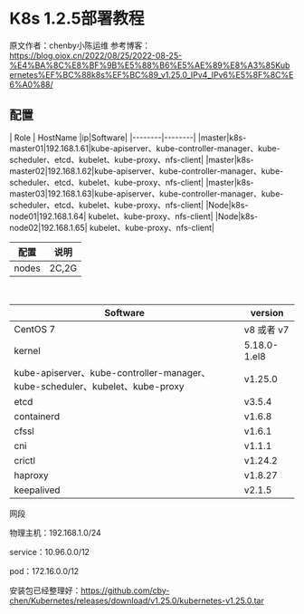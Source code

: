 # K8s 1.2.5部署教程

原文作者：chenby小陈运维
参考博客：https://blog.oiox.cn/2022/08/25/2022-08-25-%E4%BA%8C%E8%BF%9B%E5%88%B6%E5%AE%89%E8%A3%85Kubernetes%EF%BC%88k8s%EF%BC%89_v1.25.0_IPv4_IPv6%E5%8F%8C%E6%A0%88/
&ensp;

## 配置
| Role | HostName |ip|Software|
|--------|--------|
|master|k8s-master01|192.168.1.61|kube-apiserver、kube-controller-manager、kube-scheduler、etcd、kubelet、kube-proxy、nfs-client|
|master|k8s-master02|192.168.1.62|kube-apiserver、kube-controller-manager、kube-scheduler、etcd、kubelet、kube-proxy、nfs-client|
|master|k8s-master03|192.168.1.63|kube-apiserver、kube-controller-manager、kube-scheduler、etcd、kubelet、kube-proxy、nfs-client|
|Node|k8s-node01|192.168.1.64|	kubelet、kube-proxy、nfs-client|
|Node|k8s-node02|192.168.1.65|	kubelet、kube-proxy、nfs-client|

| 配置 | 说明 |
|--------|--------|
|   nodes     | 2C,2G|

&ensp;

| Software | version |
|--------|--------|
|   CentOS 7     |v8 或者 v7|
|  kernel      |5.18.0-1.el8|
|kube-apiserver、kube-controller-manager、kube-scheduler、kubelet、kube-proxy|v1.25.0|
|etcd|v3.5.4|
|containerd|v1.6.8|
|cfssl|v1.6.1|
|cni|v1.1.1|
|crictl|v1.24.2|
|haproxy|v1.8.27|
|keepalived|v2.1.5|


网段

物理主机：192.168.1.0/24

service：10.96.0.0/12

pod：172.16.0.0/12

安装包已经整理好：https://github.com/cby-chen/Kubernetes/releases/download/v1.25.0/kubernetes-v1.25.0.tar




































